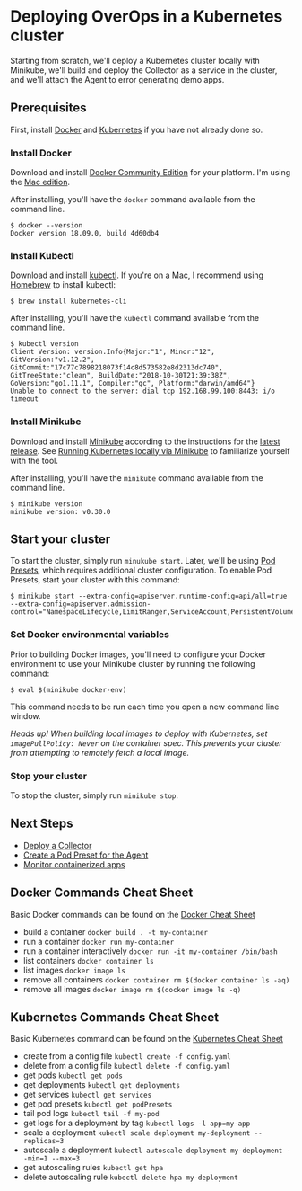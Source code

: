 # Deploying OverOps in a Kubernetes cluster
Starting from scratch, we'll deploy a Kubernetes cluster locally with Minikube, we'll build and deploy the Collector as a service in the cluster, and we'll attach the Agent to error generating demo apps.

## Prerequisites
First, install [Docker](https://www.docker.com/) and [Kubernetes](https://kubernetes.io/) if you have not already done so. 

### Install Docker
Download and install [Docker Community Edition](https://store.docker.com/search?type=edition&offering=community) for your platform. I'm using the [Mac edition](https://store.docker.com/editions/community/docker-ce-desktop-mac).

After installing, you'll have the `docker` command available from the command line.

```console
$ docker --version
Docker version 18.09.0, build 4d60db4
```

### Install Kubectl
Download and install [kubectl](https://kubernetes.io/docs/tasks/tools/install-kubectl/). If you're on a Mac, I recommend using [Homebrew](https://brew.sh/) to install kubectl:

```console
$ brew install kubernetes-cli
```

After installing, you'll have the `kubectl` command available from the command line.

```console
$ kubectl version
Client Version: version.Info{Major:"1", Minor:"12", GitVersion:"v1.12.2", GitCommit:"17c77c7898218073f14c8d573582e8d2313dc740", GitTreeState:"clean", BuildDate:"2018-10-30T21:39:38Z", GoVersion:"go1.11.1", Compiler:"gc", Platform:"darwin/amd64"}
Unable to connect to the server: dial tcp 192.168.99.100:8443: i/o timeout
```

### Install Minikube
Download and install [Minikube](https://kubernetes.io/docs/tasks/tools/install-minikube/) according to the instructions for the [latest release](https://github.com/kubernetes/minikube/releases). See [Running Kubernetes locally via Minikube](https://kubernetes.io/docs/setup/minikube/) to familiarize yourself with the tool.

After installing, you'll have the `minikube` command available from the command line.

```console
$ minikube version
minikube version: v0.30.0
```

## Start your cluster
To start the cluster, simply run `minukube start`. Later, we'll be using [Pod Presets](https://kubernetes.io/docs/concepts/workloads/pods/podpreset/), which requires additional cluster configuration. To enable Pod Presets, start your cluster with this command:

```console
$ minikube start --extra-config=apiserver.runtime-config=api/all=true --extra-config=apiserver.admission-control="NamespaceLifecycle,LimitRanger,ServiceAccount,PersistentVolumeLabel,DefaultStorageClass,DefaultTolerationSeconds,MutatingAdmissionWebhook,ValidatingAdmissionWebhook,ResourceQuota,PodPreset"
```

### Set Docker environmental variables
Prior to building Docker images, you'll need to configure your Docker environment to use your Minikube cluster by running the following command:

```console
$ eval $(minikube docker-env)
```

This command needs to be run each time you open a new command line window.

*Heads up! When building local images to deploy with Kubernetes, set `imagePullPolicy: Never` on the container spec. This prevents your cluster from attempting to remotely fetch a local image.*

### Stop your cluster
To stop the cluster, simply run `minikube stop`.

## Next Steps

- [Deploy a Collector](collector)
- [Create a Pod Preset for the Agent](agent)
- [Monitor containerized apps](demos)

## Docker Commands Cheat Sheet
Basic Docker commands can be found on the [Docker Cheat Sheet](https://www.docker.com/sites/default/files/Docker_CheatSheet_08.09.2016_0.pdf)

- build a container `docker build . -t my-container`
- run a container `docker run my-container`
- run a container interactively `docker run -it my-container /bin/bash`
- list containers `docker container ls`
- list images `docker image ls`
- remove all containers `docker container rm $(docker container ls -aq)`
- remove all images `docker image rm $(docker image ls -q)`

## Kubernetes Commands Cheat Sheet
Basic Kubernetes command can be found on the [Kubernetes Cheat Sheet](https://kubernetes.io/docs/reference/kubectl/cheatsheet/)

- create from a config file `kubectl create -f config.yaml`
- delete from a config file `kubectl delete -f config.yaml`
- get pods `kubectl get pods`
- get deployments `kubectl get deployments`
- get services `kubectl get services`
- get pod presets `kubectl get podPresets`
- tail pod logs `kubectl tail -f my-pod`
- get logs for a deployment by tag `kubectl logs -l app=my-app`
- scale a deployment `kubectl scale deployment my-deployment --replicas=3`
- autoscale a deployment `kubectl autoscale deployment my-deployment --min=1 --max=3`
- get autoscaling rules `kubectl get hpa`
- delete autoscaling rule `kubectl delete hpa my-deployment`
